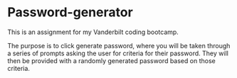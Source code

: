 # Password-generator


This is an assignment for my Vanderbilt coding bootcamp.

The purpose is to click generate password, where you will be taken through a series of prompts asking the user for criteria for their password. They will then be provided with a randomly generated password based on those criteria.


